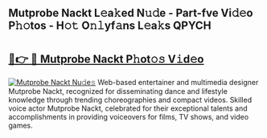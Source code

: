 ## Mutprobe Nackt L𝚎a𝚔ed N𝚞𝚍e - Part-fve Vi𝚍𝚎o P𝚑𝚘tos - H𝚘𝚝 O𝚗𝚕yf𝚊ns L𝚎a𝚔s QPYCH

# <h2><a href="http://kf1qg72.oniu.top/?m=Mutprobe+Nackt">🔗👉 🔴 Mutprobe Nackt P𝚑ot𝚘𝚜 V𝚒d𝚎o</a></h2>

[![Mutprobe Nackt Nu𝚍e𝚜](https://i.imgur.com/0qMVB7G.gif)](http://kf1qg72.oniu.top/?m=Mutprobe+Nackt)
Web-based entertainer and multimedia designer Mutprobe Nackt, recognized for disseminating dance and lifestyle knowledge through trending choreographies and compact videos. Skilled voice actor Mutprobe Nackt, celebrated for their exceptional talents and accomplishments in providing voiceovers for films, TV shows, and video games.  
